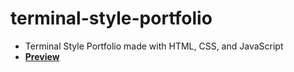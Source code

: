 # terminal-style-portfolio
* Terminal Style Portfolio made with HTML, CSS, and JavaScript
* __[Preview]()__
